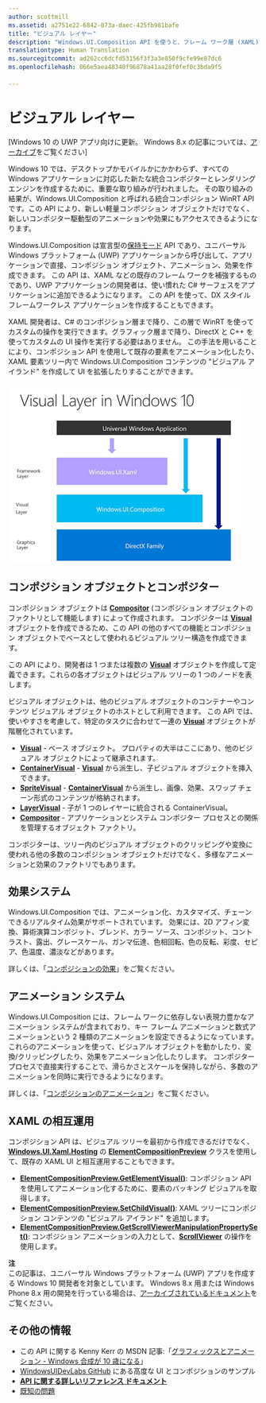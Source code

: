 ```yaml
---
author: scottmill
ms.assetid: a2751e22-6842-073a-daec-425fb981bafe
title: "ビジュアル レイヤー"
description: "Windows.UI.Composition API を使うと、フレーム ワーク層 (XAML) とグラフィック層 (DirectX) との間のコンポジション層にアクセスできます。"
translationtype: Human Translation
ms.sourcegitcommit: ad262cc6dcfd53156f3f3a3e850f9cfe99e87dc6
ms.openlocfilehash: 066e5aea48340f96878a41aa28f0fef0c3bda9f5

---
```

# ビジュアル レイヤー

\[Windows 10 の UWP アプリ向けに更新。 Windows 8.x の記事については、[アーカイブ](http://go.microsoft.com/fwlink/p/?linkid=619132)をご覧ください\]

Windows 10 では、デスクトップかモバイルかにかかわらず、すべての Windows アプリケーションに対応した新たな統合コンポジターとレンダリング エンジンを作成するために、重要な取り組みが行われました。 その取り組みの結果が、Windows.UI.Composition と呼ばれる統合コンポジション WinRT API です。この API により、新しい軽量コンポジション オブジェクトだけでなく、新しいコンポジター駆動型のアニメーションや効果にもアクセスできるようになります。

Windows.UI.Composition は宣言型の[保持モード](https://msdn.microsoft.com/library/windows/desktop/ff684178.aspx) API であり、ユニバーサル Windows プラットフォーム (UWP) アプリケーションから呼び出して、アプリケーションで直接、コンポジション オブジェクト、アニメーション、効果を作成できます。 この API は、XAML などの既存のフレーム ワークを補強するものであり、UWP アプリケーションの開発者は、使い慣れた C# サーフェスをアプリケーションに追加できるようになります。 この API を使って、DX スタイル フレームワークレス アプリケーションを作成することもできます。

XAML 開発者は、C# のコンポジション層まで降り、この層で WinRT を使ってカスタムの操作を実行できます。グラフィック層まで降り、DirectX と C++ を使ってカスタムの UI 操作を実行する必要はありません。 この手法を用いることにより、コンポジション API を使用して既存の要素をアニメーション化したり、XAML 要素ツリー内で Windows.UI.Composition コンテンツの "ビジュアル アイランド" を作成して UI を拡張したりすることができます。

![](images/layers-win-ui-composition.png)
## <span id="Composition_Objects_and_The_Compositor"></span><span id="composition_objects_and_the_compositor"></span><span id="COMPOSITION_OBJECTS_AND_THE_COMPOSITOR"></span>コンポジション オブジェクトとコンポジター

コンポジション オブジェクトは [**Compositor**](https://msdn.microsoft.com/library/windows/apps/Dn706789) (コンポジション オブジェクトのファクトリとして機能します) によって作成されます。 コンポジターは [**Visual**](https://msdn.microsoft.com/library/windows/apps/Dn706858) オブジェクトを作成できるため、この API の他のすべての機能とコンポジション オブジェクトでベースとして使われるビジュアル ツリー構造を作成できます。

この API により、開発者は 1 つまたは複数の [**Visual**](https://msdn.microsoft.com/library/windows/apps/Dn706858) オブジェクトを作成して定義できます。これらの各オブジェクトはビジュアル ツリーの 1 つのノードを表します。

ビジュアル オブジェクトは、他のビジュアル オブジェクトのコンテナーやコンテンツ ビジュアル オブジェクトのホストとして利用できます。 この API では、使いやすさを考慮して、特定のタスクに合わせて一連の [**Visual**](https://msdn.microsoft.com/library/windows/apps/Dn706858) オブジェクトが階層化されています。

-   [**Visual**](https://msdn.microsoft.com/library/windows/apps/Dn706858) - ベース オブジェクト。 プロパティの大半はここにあり、他のビジュアル オブジェクトによって継承されます。
-   [**ContainerVisual**](https://msdn.microsoft.com/library/windows/apps/Dn706810) - [**Visual**](https://msdn.microsoft.com/library/windows/apps/Dn706858) から派生し、子ビジュアル オブジェクトを挿入できます。
-   [**SpriteVisual**](https://msdn.microsoft.com/library/windows/apps/Mt589433) - [**ContainerVisual**](https://msdn.microsoft.com/library/windows/apps/Dn706810) から派生し、画像、効果、スワップ チェーン形式のコンテンツが格納されます。
-   [**LayerVisual**](https://msdn.microsoft.com/en-us/library/windows/apps/windows.ui.composition.layervisual.aspx) - 子が 1 つのレイヤーに統合される ContainerVisual。  
-   [**Compositor**](https://msdn.microsoft.com/library/windows/apps/Dn706789) - アプリケーションとシステム コンポジター プロセスとの関係を管理するオブジェクト ファクトリ。

コンポジターは、ツリー内のビジュアル オブジェクトのクリッピングや変換に使われる他の多数のコンポジション オブジェクトだけでなく、多様なアニメーションと効果のファクトリでもあります。

## <span id="Effects_System"></span><span id="effects_system"></span><span id="EFFECTS_SYSTEM"></span>効果システム

Windows.UI.Composition では、アニメーション化、カスタマイズ、チェーンできるリアルタイム効果がサポートされています。 効果には、2D アフィン変換、算術演算コンポジット、ブレンド、カラー ソース、コンポジット、コントラスト、露出、グレースケール、ガンマ伝達、色相回転、色の反転、彩度、セピア、色温度、濃淡などがあります。

詳しくは、「[コンポジションの効果](composition-effects.md)」をご覧ください。

## <span id="Animation_System"></span><span id="animation_system"></span><span id="ANIMATION_SYSTEM"></span>アニメーション システム

Windows.UI.Composition には、フレーム ワークに依存しない表現力豊かなアニメーション システムが含まれており、キー フレーム アニメーションと数式アニメーションという 2 種類のアニメーションを設定できるようになっています。 これらのアニメーションを使って、ビジュアル オブジェクトを動かしたり、変換/クリッピングしたり、効果をアニメーション化したりします。 コンポジター プロセスで直接実行することで、滑らかさとスケールを保持しながら、多数のアニメーションを同時に実行できるようになります。

詳しくは、「[コンポジションのアニメーション](composition-animation.md)」をご覧ください。

## <span id="XAML_Interoperation"></span><span id="xaml_interoperation"></span><span id="XAML_INTEROPERATION"></span>XAML の相互運用

コンポジション API は、ビジュアル ツリーを最初から作成できるだけでなく、[**Windows.UI.Xaml.Hosting**](https://msdn.microsoft.com/library/windows/apps/Hh701908) の [**ElementCompositionPreview**](https://msdn.microsoft.com/library/windows/apps/Mt608976) クラスを使用して、既存の XAML UI と相互運用することもできます。

- [**ElementCompositionPreview.GetElementVisual()**](https://msdn.microsoft.com/library/windows/apps/windows.ui.xaml.hosting.elementcompositionpreview.getelementvisual): コンポジション API を使用してアニメーション化するために、要素のバッキング ビジュアルを取得します。
- [**ElementCompositionPreview.SetChildVisual()**](https://msdn.microsoft.com/library/windows/apps/windows.ui.xaml.hosting.elementcompositionpreview.setelementchildvisual): XAML ツリーにコンポジション コンテンツの "ビジュアル アイランド" を追加します。
- [**ElementCompositionPreview.GetScrollViewerManipulationPropertySet()**](https://msdn.microsoft.com/library/windows/apps/mt608980.aspx): コンポジション アニメーションの入力として、[**ScrollViewer**](https://msdn.microsoft.com/library/windows/apps/windows.ui.xaml.controls.scrollviewer.aspx) の操作を使用します。


**注**  
この記事は、ユニバーサル Windows プラットフォーム (UWP) アプリを作成する Windows 10 開発者を対象としています。 Windows 8.x 用または Windows Phone 8.x 用の開発を行っている場合は、[アーカイブされているドキュメント](http://go.microsoft.com/fwlink/p/?linkid=619132)をご覧ください。

 

## <span id="Additional_Resources_"></span><span id="additional_resources_"></span><span id="ADDITIONAL_RESOURCES_"></span>その他の情報

-   この API に関する Kenny Kerr の MSDN 記事:「[グラフィックスとアニメーション - Windows 合成が 10 歳になる](https://msdn.microsoft.com/magazine/mt590968)」
-   [WindowsUIDevLabs GitHub](https://github.com/microsoft/windowsuidevlabs) にある高度な UI とコンポジションのサンプル
-   [**API に関する詳しいリファレンス ドキュメント**](https://msdn.microsoft.com/library/windows/apps/Dn706878)
-   [既知の問題](http://go.microsoft.com/fwlink/?LinkId=823237)

 

 







<!--HONumber=Nov16_HO1-->


